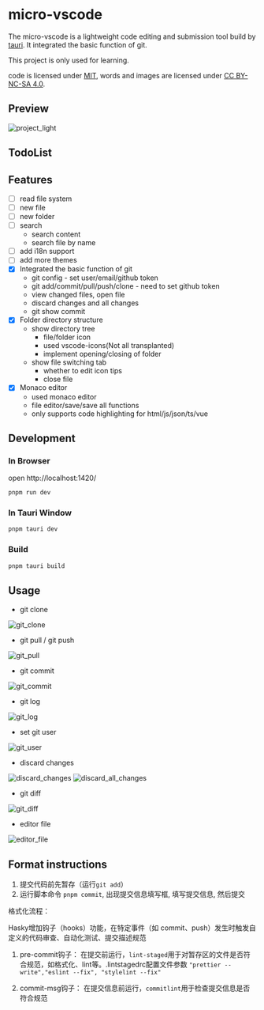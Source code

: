 # micro-vscode

The micro-vscode is a lightweight code editing and submission tool build by [tauri](https://github.com/tauri-apps/tauri). It integrated the basic function of git.

This project is only used for learning.

code is licensed under [MIT](https://github.com/shellingfordly/micro-vscode/blob/main/LICENSE),
words and images are licensed under [CC BY-NC-SA 4.0](https://creativecommons.org/licenses/by-nc-sa/4.0/).

## Preview

![project_light](./public/readme/project_light.png)

## TodoList

## Features

- [ ] read file system
- [ ] new file
- [ ] new folder
- [ ] search
  - search content
  - search file by name
- [ ] add i18n support
- [ ] add more themes
- [x] Integrated the basic function of git
  - git config - set user/email/github token
  - git add/commit/pull/push/clone - need to set github token
  - view changed files, open file
  - discard changes and all changes
  - git show commit
- [x] Folder directory structure
  - show directory tree
    - file/folder icon
    - used vscode-icons(Not all transplanted)
    - implement opening/closing of folder
  - show file switching tab
    - whether to edit icon tips
    - close file
- [x] Monaco editor
  - used monaco editor
  - file editor/save/save all functions
  - only supports code highlighting for html/js/json/ts/vue

## Development

### In Browser

open http://localhost:1420/

```bash
pnpm run dev
```

### In Tauri Window

```bash
pnpm tauri dev
```

### Build

```bash
pnpm tauri build
```

## Usage

- git clone

![git_clone](./public/readme/git_clone.png)

- git pull / git push

![git_pull](./public/readme/git_pull.png)

- git commit

![git_commit](./public/readme/git_commit.png)

- git log

![git_log](./public/readme/git_log.png)

- set git user

![git_user](./public/readme/git_user.png)

- discard changes

![discard_changes](./public/readme/discard_changes.png)
![discard_all_changes](./public/readme/discard_all_changes.png)

- git diff

![git_diff](./public/readme/git_diff.png)

- editor file

![editor_file](./public/readme/editor_file.png)

## Format instructions

1. 提交代码前先暂存（运行`git add`）
2. 运行脚本命令 `pnpm commit`, 出现提交信息填写框, 填写提交信息, 然后提交

格式化流程：

Hasky增加钩子（hooks）功能，在特定事件（如 commit、push）发生时触发自定义的代码审查、自动化测试、提交描述规范

1. pre-commit钩子：
   在提交前运行，`lint-staged`用于对暂存区的文件是否符合规范，如格式化、lint等。.lintstagedrc配置文件参数 `"prettier --write","eslint --fix", "stylelint --fix"`

2. commit-msg钩子：
   在提交信息前运行，`commitlint`用于检查提交信息是否符合规范
